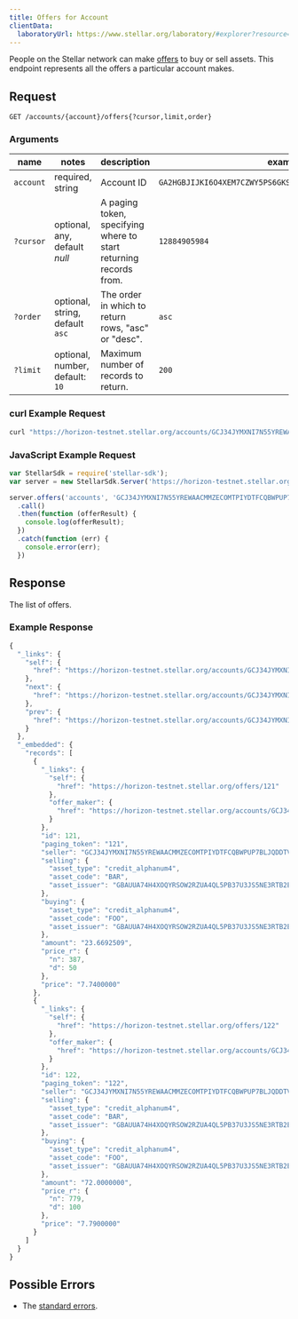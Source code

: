 ```yaml
---
title: Offers for Account
clientData:
  laboratoryUrl: https://www.stellar.org/laboratory/#explorer?resource=offers&endpoint=for_account
---
```


People on the Stellar network can make [offers](./resources/offer.md) to buy or sell assets.  This endpoint represents all the offers a particular account makes.


## Request

```
GET /accounts/{account}/offers{?cursor,limit,order}
```

### Arguments

| name | notes | description | example |
| ---- | ----- | ----------- | ------- |
| `account` | required, string | Account ID | `GA2HGBJIJKI6O4XEM7CZWY5PS6GKSXL6D34ERAJYQSPYA6X6AI7HYW36` |
| `?cursor` | optional, any, default _null_ | A paging token, specifying where to start returning records from. | `12884905984` |
| `?order`  | optional, string, default `asc` | The order in which to return rows, "asc" or "desc". | `asc` |
| `?limit`  | optional, number, default: `10` | Maximum number of records to return. | `200` |

### curl Example Request

```sh
curl "https://horizon-testnet.stellar.org/accounts/GCJ34JYMXNI7N55YREWAACMMZECOMTPIYDTFCQBWPUP7BLJQDDTVGUW4/offers"
```

### JavaScript Example Request

```js
var StellarSdk = require('stellar-sdk');
var server = new StellarSdk.Server('https://horizon-testnet.stellar.org');

server.offers('accounts', 'GCJ34JYMXNI7N55YREWAACMMZECOMTPIYDTFCQBWPUP7BLJQDDTVGUW4')
  .call()
  .then(function (offerResult) {
    console.log(offerResult);
  })
  .catch(function (err) {
    console.error(err);
  })
```

## Response

The list of offers.

### Example Response

```js
{
  "_links": {
    "self": {
      "href": "https://horizon-testnet.stellar.org/accounts/GCJ34JYMXNI7N55YREWAACMMZECOMTPIYDTFCQBWPUP7BLJQDDTVGUW4/offers?order=asc&limit=10&cursor="
    },
    "next": {
      "href": "https://horizon-testnet.stellar.org/accounts/GCJ34JYMXNI7N55YREWAACMMZECOMTPIYDTFCQBWPUP7BLJQDDTVGUW4/offers?order=asc&limit=10&cursor=122"
    },
    "prev": {
      "href": "https://horizon-testnet.stellar.org/accounts/GCJ34JYMXNI7N55YREWAACMMZECOMTPIYDTFCQBWPUP7BLJQDDTVGUW4/offers?order=desc&limit=10&cursor=121"
    }
  },
  "_embedded": {
    "records": [
      {
        "_links": {
          "self": {
            "href": "https://horizon-testnet.stellar.org/offers/121"
          },
          "offer_maker": {
            "href": "https://horizon-testnet.stellar.org/accounts/GCJ34JYMXNI7N55YREWAACMMZECOMTPIYDTFCQBWPUP7BLJQDDTVGUW4"
          }
        },
        "id": 121,
        "paging_token": "121",
        "seller": "GCJ34JYMXNI7N55YREWAACMMZECOMTPIYDTFCQBWPUP7BLJQDDTVGUW4",
        "selling": {
          "asset_type": "credit_alphanum4",
          "asset_code": "BAR",
          "asset_issuer": "GBAUUA74H4XOQYRSOW2RZUA4QL5PB37U3JS5NE3RTB2ELJVMIF5RLMAG"
        },
        "buying": {
          "asset_type": "credit_alphanum4",
          "asset_code": "FOO",
          "asset_issuer": "GBAUUA74H4XOQYRSOW2RZUA4QL5PB37U3JS5NE3RTB2ELJVMIF5RLMAG"
        },
        "amount": "23.6692509",
        "price_r": {
          "n": 387,
          "d": 50
        },
        "price": "7.7400000"
      },
      {
        "_links": {
          "self": {
            "href": "https://horizon-testnet.stellar.org/offers/122"
          },
          "offer_maker": {
            "href": "https://horizon-testnet.stellar.org/accounts/GCJ34JYMXNI7N55YREWAACMMZECOMTPIYDTFCQBWPUP7BLJQDDTVGUW4"
          }
        },
        "id": 122,
        "paging_token": "122",
        "seller": "GCJ34JYMXNI7N55YREWAACMMZECOMTPIYDTFCQBWPUP7BLJQDDTVGUW4",
        "selling": {
          "asset_type": "credit_alphanum4",
          "asset_code": "BAR",
          "asset_issuer": "GBAUUA74H4XOQYRSOW2RZUA4QL5PB37U3JS5NE3RTB2ELJVMIF5RLMAG"
        },
        "buying": {
          "asset_type": "credit_alphanum4",
          "asset_code": "FOO",
          "asset_issuer": "GBAUUA74H4XOQYRSOW2RZUA4QL5PB37U3JS5NE3RTB2ELJVMIF5RLMAG"
        },
        "amount": "72.0000000",
        "price_r": {
          "n": 779,
          "d": 100
        },
        "price": "7.7900000"
      }
    ]
  }
}
```

## Possible Errors

- The [standard errors](../learn/errors.md#Standard_Errors).
